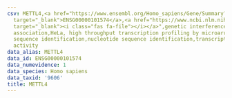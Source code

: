 ```yaml
---
csv: METTL4,<a href="https://www.ensembl.org/Homo_sapiens/Gene/Summary?db=core;g=ENSG00000101574"
  target="_blank">ENSG00000101574</a>,<a href="https://www.ncbi.nlm.nih.gov/pubmed/17216044"
  target="_blank"><i class="fas fa-file"></i></a>",genetic interference,functional
  association,HeLa, high throughput transcription profiling by microarray,nucleotide
  sequence identification,nucleotide sequence identification,transcriptional regulation,down-regulates
  activity
data_alias: METTL4
data_id: ENSG00000101574
data_numevidence: 1
data_species: Homo sapiens
data_taxid: '9606'
title: METTL4
---
```


